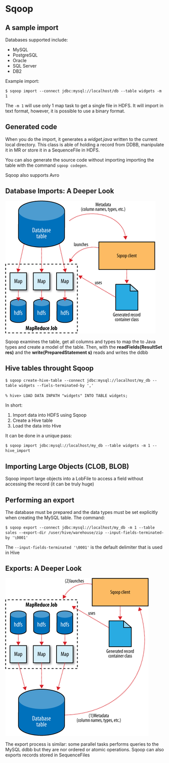 # Sqoop

## A sample import

Databases supported include:

* MySQL
* PostgreSQL
* Oracle
* SQL Server
* DB2

Example import:

	$ sqoop import --connect jdbc:mysql://localhost/db --table widgets -m 1

The `-m 1` will use only 1 map task to get a single file in HDFS. It will import in text format, however, it is possible to use a binary format.

## Generated code

When you do the import, it generates a *widget.java* written to the current local directory. This class is able of holding a record from DDBB, manipulate it in MR or store it in a SequenceFile in HDFS.

You can also generate the source code without importing importing the table with the command `sqoop codegen`.

Sqoop also supports Avro

## Database Imports: A Deeper Look

![alt text](image-12.png)

Sqoop examines the table, get all columns and types to map the to Java types and create a model of the table. Then, with the **readFields(ResultSet res)** and the **write(PreparedStatement s)** reads and writes the ddbb

## Hive tables throught Sqoop

	$ sqoop create-hive-table --connect jdbc:mysql://localhost/my_db --table widgets --fiels-terminated-by ','

	% hive> LOAD DATA INPATH "widgets" INTO TABLE widgets;

In short:

1. Import data into HDFS using Sqoop
2. Create a Hive table
3. Load the data into Hive

It can be done in a unique pass:

	$ sqoop import jdbc:mysql://localhost/my_db --table widgets -m 1 --hive_import

## Importing Large Objects (CLOB, BLOB)

Sqoop import large objects into a LobFile to access a field without accessing the record (it can be truly huge)

## Performing an export

The database must be prepared and the data types must be set explicitly when creating the MySQL table. The command:

	$ sqoop export --connect jdbc:mysql://localhost/my_db -m 1 --table sales --export-dir /user/hive/warehouse/zip --input-fields-terminated-by '\0001'

The `--input-fields-terminated '\0001'` is the default delimiter that is used in Hive

## Exports: A Deeper Look

![alt text](./image-13.png)

The export process is similar: some parallel tasks performs queries to the MySQL ddbb but they are nor ordered or atomic operations. Sqoop can also exports records stored in SequenceFiles